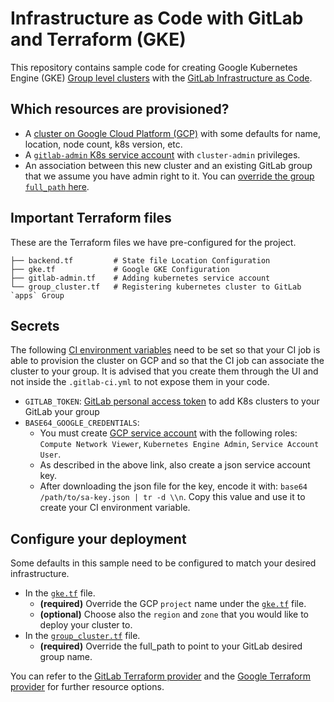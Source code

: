 # Infrastructure as Code with GitLab and Terraform (GKE)

This repository contains sample code for creating Google Kubernetes Engine (GKE) [Group level clusters](https://docs.gitlab.com/ee/user/group/clusters/) with the [GitLab Infrastructure as Code](https://docs.gitlab.com/ee/user/infrastructure/).

## Which resources are provisioned?

- A [cluster on Google Cloud Platform (GCP)](gke.tf) with some defaults for name, location, node count, k8s version, etc.
- A [`gitlab-admin` K8s service account](gitlab-admin.tf) with `cluster-admin` privileges.
- An association between this new cluster and an existing GitLab group that we assume you have admin right to it. You
can [override the group `full_path` here](./group_cluster.tf).

## Important Terraform files

These are the Terraform files we have pre-configured for the project.

```
├── backend.tf         # State file Location Configuration
├── gke.tf             # Google GKE Configuration
├── gitlab-admin.tf    # Adding kubernetes service account
└── group_cluster.tf   # Registering kubernetes cluster to GitLab `apps` Group
```

## Secrets

The following [CI environment variables](https://docs.gitlab.com/ee/ci/variables/) need to be set so that your CI 
job is able to provision the cluster on GCP and so that the CI job can associate the cluster to 
your group. It is advised that you create them through the UI and not inside the `.gitlab-ci.yml` to not expose
them in your code.

- `GITLAB_TOKEN`: [GitLab personal access token](https://docs.gitlab.com/ee/user/profile/personal_access_tokens.html) to add K8s clusters to your GitLab your group
- `BASE64_GOOGLE_CREDENTIALS`: 
  - You must create [GCP service account](https://cloud.google.com/docs/authentication/getting-started) with the following roles: `Compute Network Viewer`, `Kubernetes Engine Admin`, `Service Account User`. 
  - As described in the above link, also create a json service account key. 
  - After downloading the json file for the key, encode it with: `base64 /path/to/sa-key.json | tr -d \\n`. Copy this value and use it to create your CI environment variable.

## Configure your deployment

Some defaults in this sample need to be configured to match your desired infrastructure.

- In the [`gke.tf`](gke.tf) file.
  - **(required)** Override the GCP `project` name under the [`gke.tf`](gke.rf) file.
  - **(optional)** Choose also the `region` and `zone` that you would like to deploy your cluster to.
- In the [`group_cluster.tf`](group_cluster.tf) file.
  - **(required)** Override the full_path to point to your GitLab desired group name.

You can refer to the [GitLab Terraform provider](https://registry.terraform.io/providers/gitlabhq/gitlab/latest/docs) and the [Google Terraform provider](https://registry.terraform.io/providers/hashicorp/google/latest/docs/guides/provider_reference) for further resource options.
